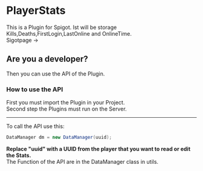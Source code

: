 # PlayerStats
This is a Plugin for Spigot. Ist will be storage Kills,Deaths,FirstLogin,LastOnline and OnlineTime. <br>
Sigotpage ->   <br>

<h2>Are you a developer?</h2>
Then you can use the API of the Plugin.

<h3>How to use the API</h3>
First you must import the Plugin in your Project. <br>
Second step the Plugins must run on the Server.
<hr>
To call the API use this:<br>

```java
DataManager dm = new DataManager(uuid);
```
<b>Replace "uuid" with a UUID from the player that you want to read or edit the Stats.</b><br>
The Function of the API are in the DataManager class in utils.
